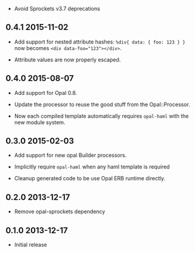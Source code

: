 *   Avoid Sprockets v3.7 deprecations

## 0.4.1 2015-11-02

*   Add support for nested attribute hashes: `%div{ data: { foo: 123 } }` now becomes `<div data-foo="123"></div>`.

*   Attribute values are now properly escaped.

## 0.4.0 2015-08-07

*   Add support for Opal 0.8.

*   Update the processor to reuse the good stuff from the Opal::Processor.

*   Now each compiled template automatically requires `opal-haml` with the new module system.

## 0.3.0 2015-02-03

*   Add support for new opal Builder processors.

*   Implicitly require `opal-haml` when any haml template is required

*   Cleanup generated code to be use Opal ERB runtime directly.

## 0.2.0 2013-12-17

*   Remove opal-sprockets dependency

## 0.1.0 2013-12-17

*   Initial release
